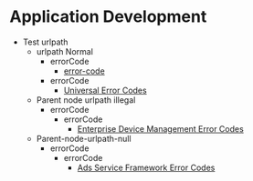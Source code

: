 # Application Development
- Test urlpath<!--test-urlpath-->
  - urlpath Normal<!--urlpath-normal-->
    - errorCode<!--errorcode-full-->
      - [error-code](onlyfortest/reference/apis-media-kit/errorcode-media.md)  
    - errorCode<!--errorcode-universal-->
      - [Universal Error Codes](onlyfortest/reference/errorcode-universal.md)
  - Parent node urlpath illegal<!--urlpath-illegal-->
    - errorCode<!--errorcode-for-ads-for-enterprise-device-management-level3-parent-node--->
      - errorCode<!--errorcode-for-ads-for-enterprise-device-management-->
        - [Enterprise Device Management Error Codes](onlyfortest/reference/apis-mdm-kit/errorcode-enterpriseDeviceManager.md) 
  - Parent-node-urlpath-null<!--urlpath-null-->
    - errorCode<!--level2-parent-node-errorcode-for-ads-->
      - errorCode<!--errorcode-for-ads-->
        - [Ads Service Framework Error Codes](onlyfortest/reference/apis-ads-kit/errorcode-ads.md) 